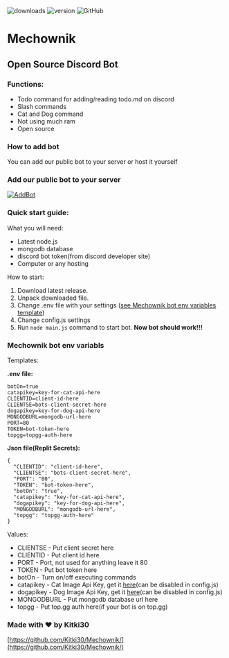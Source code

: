 ![downloads](https://img.shields.io/github/downloads/Kitki30/Mechownik/total?style=for-the-badge)
![version](https://img.shields.io/github/package-json/v/Kitki30/Mechownik/main?style=for-the-badge&label=Version
)
![GitHub](https://img.shields.io/github/license/Kitki30/Mechownik?style=for-the-badge)

# Mechownik
## Open Source Discord Bot

### Functions:

- Todo command for adding/reading todo.md on discord
- Slash commands
- Cat and Dog command
- Not using much ram
- Open source

### How to add bot
You can add our public bot to your server or host it yourself

### Add our public bot to your server

[![AddBot](https://img.shields.io/badge/Add_bot_to-discord_server-blue?style=for-the-badge)](https://discord.com/oauth2/authorize?client_id=1101105727340286022&scope=bot&permissions=8)

### Quick start guide:

What you will need:
- Latest node.js
- mongodb database
- discord bot token(from discord developer site)
- Computer or any hosting

How to start:
1. Download latest release. 
2. Unpack downloaded file.
3. Change .env file with your settings ([see Mechownik bot env variables template](https://github.com/Kitki30/Mechownik/blob/main/README.md#mechownik-bot-env-variable-template))
4. Change config.js settings
6. Run ``node main.js`` command to start bot.
**Now bot should work!!!**

### Mechownik bot env variabls
Templates:

**.env file:**
```
botOn=true
catapikey=key-for-cat-api-here
CLIENTID=client-id-here
CLIENTSE=bots-client-secret-here
dogapikey=key-for-dog-api-here
MONGODBURL=mongodb-url-here
PORT=80
TOKEN=bot-token-here
topgg=topgg-auth-here
```

**Json file(Replit Secrets):**
```
{
  "CLIENTID": "client-id-here",
  "CLIENTSE": "bots-client-secret-here",
  "PORT": "80",
  "TOKEN": "bot-token-here",
  "botOn": "true",
  "catapikey": "key-for-cat-api-here", 
  "dogapikey": "key-for-dog-api-here",
  "MONGODBURL": "mongodb-url-here",
  "topgg": "topgg-auth-here"
}
```

Values:
- CLIENTSE - Put client secret here
- CLIENTID - Put client id here
- PORT - Port, not used for anything leave it 80
- TOKEN - Put bot token here
- botOn - Turn on/off executing commands
- catapikey - Cat Image Api Key, get it [here](https://thecatapi.com/)(can be disabled in config.js)
- dogapikey - Dog Image Api Key, get it [here](https://thedogapi.com/)(can be disabled in config.js)
- MONGODBURL - Put mongodb database url here
- topgg - Put top.gg auth here(if your bot is on top.gg)

### Made with ♥️ by Kitki30
[https://github.com/Kitki30/Mechownik/](https://github.com/Kitki30/Mechownik/)
